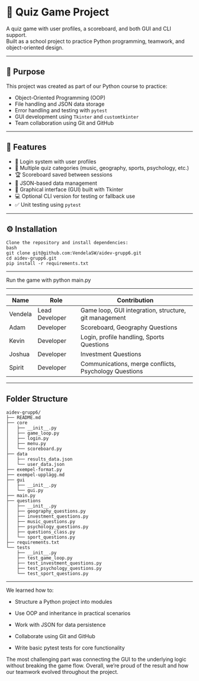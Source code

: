 # 🧠 Quiz Game Project  

A quiz game with user profiles, a scoreboard, and both GUI and CLI support.  
Built as a school project to practice Python programming, teamwork, and object-oriented design.

---

## 🎯 Purpose  
This project was created as part of our Python course to practice:
- Object-Oriented Programming (OOP)
- File handling and JSON data storage  
- Error handling and testing with `pytest`  
- GUI development using `Tkinter` and `customtkinter`  
- Team collaboration using Git and GitHub  

---

## 🧩 Features  
- 🔐 Login system with user profiles  
- 🧠 Multiple quiz categories (music, geography, sports, psychology, etc.)  
- 🏆 Scoreboard saved between sessions  
- 💾 JSON-based data management  
- 🎨 Graphical interface (GUI) built with Tkinter  
- 💻 Optional CLI version for testing or fallback use  
- ✅ Unit testing using `pytest`  

---

## ⚙️ Installation  
```
Clone the repository and install dependencies:
bash
git clone git@github.com:VendelaSW/aidev-grupp6.git
cd aidev-grupp6.git
pip install -r requirements.txt
```
---

Run the game with python main.py

---

| Name         | Role           | Contribution                                          |
| ------------ | -------------- | ----------------------------------------------------- |
| Vendela      | Lead Developer | Game loop, GUI integration, structure, git management |
| Adam         | Developer      | Scoreboard, Geography Questions                       |
| Kevin        | Developer      | Login, profile handling, Sports Questions             |
| Joshua       | Developer      | Investment Questions                                  |
| Spirit       | Developer      | Communications, merge conflicts, Psychology Questions |

---
## Folder Structure
```
aidev-grupp6/
├── README.md
├── core
│   ├── __init__.py
│   ├── game_loop.py
│   ├── login.py
│   ├── menu.py
│   └── scoreboard.py
├── data
│   ├── results_data.json
│   └── user_data.json
├── exempel-format.py
├── exempel-upplägg.md
├── gui
│   ├── __init__.py
│   └── gui.py
├── main.py
├── questions
│   ├── __init__.py
│   ├── geography_questions.py
│   ├── investment_questions.py
│   ├── music_questions.py
│   ├── psychology_questions.py
│   ├── questions_class.py
│   └── sport_questions.py
├── requirements.txt
└── tests
    ├── __init__.py
    ├── test_game_loop.py
    ├── test_investment_questions.py
    ├── test_psychology_questions.py
    └── test_sport_questions.py
```
---

We learned how to:

- Structure a Python project into modules

- Use OOP and inheritance in practical scenarios

- Work with JSON for data persistence

- Collaborate using Git and GitHub

- Write basic pytest tests for core functionality

The most challenging part was connecting the GUI to the underlying logic without breaking the game flow.
Overall, we’re proud of the result and how our teamwork evolved throughout the project.
